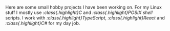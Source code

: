 Here are some small hobby projects I have been working on. For my Linux stuff I mostly use 
*:class{.highlight}C* and *:class{.highlight}POSIX shell* scripts. I work with
*:class{.highlight}TypeScript*, *:class{.highlight}React* and *:class{.highlight}C#* for my day job.